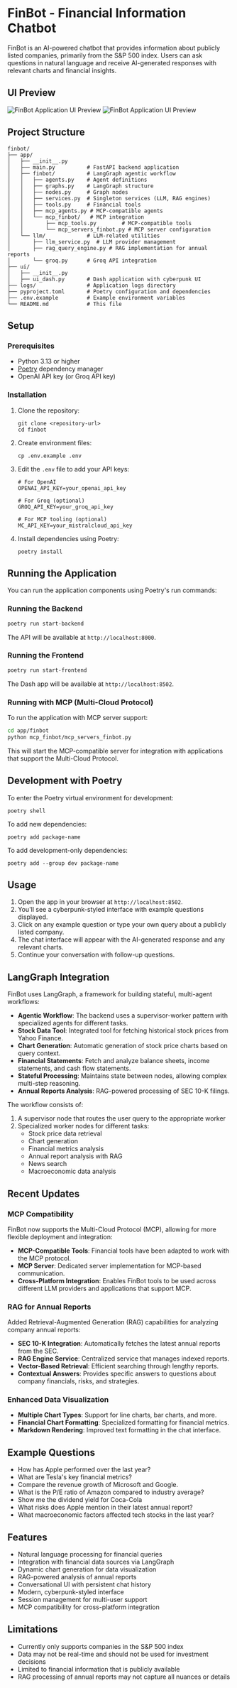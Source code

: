 # FinBot - Financial Information Chatbot

FinBot is an AI-powered chatbot that provides information about publicly listed companies, primarily from the S&P 500 index. Users can ask questions in natural language and receive AI-generated responses with relevant charts and financial insights.

## UI Preview

![FinBot Application UI Preview](images/ui_preview_1.png)
![FinBot Application UI Preview](images/ui_preview_2.png)

## Project Structure

```
finbot/
├── app/
│   ├── __init__.py
│   ├── main.py          # FastAPI backend application
│   ├── finbot/          # LangGraph agentic workflow
│   │   ├── agents.py    # Agent definitions
│   │   ├── graphs.py    # LangGraph structure
│   │   ├── nodes.py     # Graph nodes 
│   │   ├── services.py  # Singleton services (LLM, RAG engines)
│   │   ├── tools.py     # Financial tools
│   │   ├── mcp_agents.py # MCP-compatible agents
│   │   └── mcp_finbot/   # MCP integration
│   │       ├── mcp_tools.py        # MCP-compatible tools
│   │       └── mcp_servers_finbot.py # MCP server configuration
│   └── llm/             # LLM-related utilities
│       ├── llm_service.py  # LLM provider management
│       ├── rag_query_engine.py # RAG implementation for annual reports
│       └── groq.py      # Groq API integration
├── ui/
│   ├── __init__.py
│   ├── ui_dash.py       # Dash application with cyberpunk UI
├── logs/                # Application logs directory
├── pyproject.toml       # Poetry configuration and dependencies
├── .env.example         # Example environment variables
└── README.md            # This file
```

## Setup

### Prerequisites

- Python 3.13 or higher
- [Poetry](https://python-poetry.org/docs/#installation) dependency manager
- OpenAI API key (or Groq API key)

### Installation

1. Clone the repository:
   ```
   git clone <repository-url>
   cd finbot
   ```

2. Create environment files:
   ```
   cp .env.example .env
   ```

3. Edit the `.env` file to add your API keys:
   ```
   # For OpenAI
   OPENAI_API_KEY=your_openai_api_key
   
   # For Groq (optional)
   GROQ_API_KEY=your_groq_api_key
   
   # For MCP tooling (optional)
   MC_API_KEY=your_mistralcloud_api_key
   ```

4. Install dependencies using Poetry:
   ```
   poetry install
   ```

## Running the Application

You can run the application components using Poetry's run commands:

### Running the Backend

```bash
poetry run start-backend
```

The API will be available at `http://localhost:8000`.

### Running the Frontend

```bash
poetry run start-frontend
```

The Dash app will be available at `http://localhost:8502`.

### Running with MCP (Multi-Cloud Protocol)

To run the application with MCP server support:

```bash
cd app/finbot
python mcp_finbot/mcp_servers_finbot.py
```

This will start the MCP-compatible server for integration with applications that support the Multi-Cloud Protocol.

## Development with Poetry

To enter the Poetry virtual environment for development:

```
poetry shell
```

To add new dependencies:

```
poetry add package-name
```

To add development-only dependencies:

```
poetry add --group dev package-name
```

## Usage

1. Open the app in your browser at `http://localhost:8502`.
2. You'll see a cyberpunk-styled interface with example questions displayed.
3. Click on any example question or type your own query about a publicly listed company.
4. The chat interface will appear with the AI-generated response and any relevant charts.
5. Continue your conversation with follow-up questions.

## LangGraph Integration

FinBot uses LangGraph, a framework for building stateful, multi-agent workflows:

- **Agentic Workflow**: The backend uses a supervisor-worker pattern with specialized agents for different tasks.
- **Stock Data Tool**: Integrated tool for fetching historical stock prices from Yahoo Finance.
- **Chart Generation**: Automatic generation of stock price charts based on query context.
- **Financial Statements**: Fetch and analyze balance sheets, income statements, and cash flow statements.
- **Stateful Processing**: Maintains state between nodes, allowing complex multi-step reasoning.
- **Annual Reports Analysis**: RAG-powered processing of SEC 10-K filings.

The workflow consists of:
1. A supervisor node that routes the user query to the appropriate worker
2. Specialized worker nodes for different tasks:
   - Stock price data retrieval
   - Chart generation
   - Financial metrics analysis  
   - Annual report analysis with RAG
   - News search
   - Macroeconomic data analysis

## Recent Updates

### MCP Compatibility

FinBot now supports the Multi-Cloud Protocol (MCP), allowing for more flexible deployment and integration:

- **MCP-Compatible Tools**: Financial tools have been adapted to work with the MCP protocol.
- **MCP Server**: Dedicated server implementation for MCP-based communication.
- **Cross-Platform Integration**: Enables FinBot tools to be used across different LLM providers and applications that support MCP.

### RAG for Annual Reports

Added Retrieval-Augmented Generation (RAG) capabilities for analyzing company annual reports:

- **SEC 10-K Integration**: Automatically fetches the latest annual reports from the SEC.
- **RAG Engine Service**: Centralized service that manages indexed reports.
- **Vector-Based Retrieval**: Efficient searching through lengthy reports.
- **Contextual Answers**: Provides specific answers to questions about company financials, risks, and strategies.

### Enhanced Data Visualization

- **Multiple Chart Types**: Support for line charts, bar charts, and more.
- **Financial Chart Formatting**: Specialized formatting for financial metrics.
- **Markdown Rendering**: Improved text formatting in the chat interface.

## Example Questions

- How has Apple performed over the last year?
- What are Tesla's key financial metrics?
- Compare the revenue growth of Microsoft and Google.
- What is the P/E ratio of Amazon compared to industry average?
- Show me the dividend yield for Coca-Cola
- What risks does Apple mention in their latest annual report?
- What macroeconomic factors affected tech stocks in the last year?

## Features

- Natural language processing for financial queries
- Integration with financial data sources via LangGraph
- Dynamic chart generation for data visualization
- RAG-powered analysis of annual reports
- Conversational UI with persistent chat history
- Modern, cyberpunk-styled interface
- Session management for multi-user support
- MCP compatibility for cross-platform integration

## Limitations

- Currently only supports companies in the S&P 500 index
- Data may not be real-time and should not be used for investment decisions
- Limited to financial information that is publicly available
- RAG processing of annual reports may not capture all nuances or details 